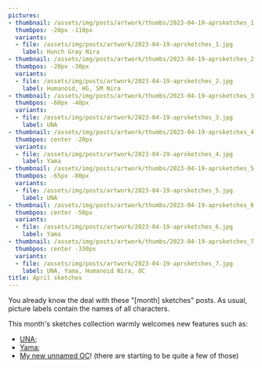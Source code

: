 ```yaml
---
pictures:
- thumbnail: /assets/img/posts/artwork/thumbs/2023-04-19-aprsketches_1.jpg
  thumbpos: -20px -110px
  variants:
  - file: /assets/img/posts/artwork/2023-04-19-aprsketches_1.jpg
    label: Hunch Gray Nira
- thumbnail: /assets/img/posts/artwork/thumbs/2023-04-19-aprsketches_2.jpg
  thumbpos: -20px -30px
  variants:
  - file: /assets/img/posts/artwork/2023-04-19-aprsketches_2.jpg
    label: Humanoid, HG, SM Nira
- thumbnail: /assets/img/posts/artwork/thumbs/2023-04-19-aprsketches_3.jpg
  thumbpos: -60px -40px
  variants:
  - file: /assets/img/posts/artwork/2023-04-19-aprsketches_3.jpg
    label: UNA
- thumbnail: /assets/img/posts/artwork/thumbs/2023-04-19-aprsketches_4.jpg
  thumbpos: center -20px
  variants:
  - file: /assets/img/posts/artwork/2023-04-19-aprsketches_4.jpg
    label: Yama
- thumbnail: /assets/img/posts/artwork/thumbs/2023-04-19-aprsketches_5.jpg
  thumbpos: -65px -80px
  variants:
  - file: /assets/img/posts/artwork/2023-04-19-aprsketches_5.jpg
    label: UNA
- thumbnail: /assets/img/posts/artwork/thumbs/2023-04-19-aprsketches_6.jpg
  thumbpos: center -50px
  variants:
  - file: /assets/img/posts/artwork/2023-04-19-aprsketches_6.jpg
    label: Yama
- thumbnail: /assets/img/posts/artwork/thumbs/2023-04-19-aprsketches_7.jpg
  thumbpos: center -330px
  variants:
  - file: /assets/img/posts/artwork/2023-04-19-aprsketches_7.jpg
    label: UNA, Yama, Humanoid Nira, OC
title: April sketches
---
```

You already know the deal with these "[month] sketches" posts.
As usual, picture labels contain the names of all characters.

This month's sketches collection warmly welcomes new features such as:
* [UNA](/artwork/2023-04-08-una);
* [Yama](/artwork/2023-04-17-yamaaaaa);
* [My new unnamed OC](/artwork/2023-04-01-silhousketch)! (there are starting to be quite a few of those)
